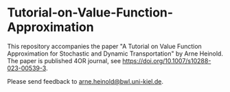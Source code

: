 # Tutorial-on-Value-Function-Approximation

This repository accompanies the paper "A Tutorial on Value Function Approximation for Stochastic and Dynamic Transportation" by Arne Heinold. The paper is published 4OR journal, see https://doi.org/10.1007/s10288-023-00539-3.

Please send feedback to arne.heinold@bwl.uni-kiel.de.

